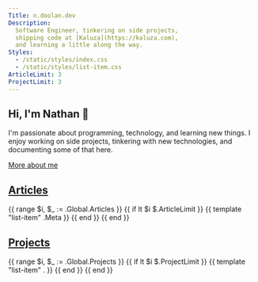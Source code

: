 ```yaml
---
Title: n.doolan.dev
Description:
  Software Engineer, tinkering on side projects,
  shipping code at [Kaluza](https://kaluza.com),
  and learning a little along the way.
Styles:
  - /static/styles/index.css
  - /static/styles/list-item.css
ArticleLimit: 3
ProjectLimit: 3
---
```


## Hi, I'm Nathan 👋

I'm passionate about programming, technology, and learning new things.
I enjoy working on side projects, tinkering with new technologies, and documenting some of that here.

[More about me](/about.html)

## [Articles](/articles.html)

{{ range $i, $_ := .Global.Articles }}
  {{ if lt $i $.ArticleLimit }}
    {{ template "list-item" .Meta }}
  {{ end }}
{{ end }}

## [Projects](/projects.html)

{{ range $i, $_ := .Global.Projects }}
  {{ if lt $i $.ProjectLimit }}
    {{ template "list-item" . }}
  {{ end }}
{{ end }}
